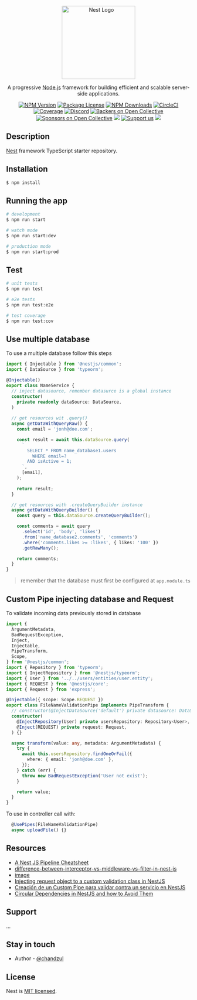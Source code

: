 <p align="center">
  <a href="http://nestjs.com/" target="blank"><img src="https://nestjs.com/img/logo-small.svg" width="200" alt="Nest Logo" /></a>
</p>

[circleci-image]: https://img.shields.io/circleci/build/github/nestjs/nest/master?token=abc123def456
[circleci-url]: https://circleci.com/gh/nestjs/nest

  <p align="center">A progressive <a href="http://nodejs.org" target="_blank">Node.js</a> framework for building efficient and scalable server-side applications.</p>
    <p align="center">
<a href="https://www.npmjs.com/~nestjscore" target="_blank"><img src="https://img.shields.io/npm/v/@nestjs/core.svg" alt="NPM Version" /></a>
<a href="https://www.npmjs.com/~nestjscore" target="_blank"><img src="https://img.shields.io/npm/l/@nestjs/core.svg" alt="Package License" /></a>
<a href="https://www.npmjs.com/~nestjscore" target="_blank"><img src="https://img.shields.io/npm/dm/@nestjs/common.svg" alt="NPM Downloads" /></a>
<a href="https://circleci.com/gh/nestjs/nest" target="_blank"><img src="https://img.shields.io/circleci/build/github/nestjs/nest/master" alt="CircleCI" /></a>
<a href="https://coveralls.io/github/nestjs/nest?branch=master" target="_blank"><img src="https://coveralls.io/repos/github/nestjs/nest/badge.svg?branch=master#9" alt="Coverage" /></a>
<a href="https://discord.gg/G7Qnnhy" target="_blank"><img src="https://img.shields.io/badge/discord-online-brightgreen.svg" alt="Discord"/></a>
<a href="https://opencollective.com/nest#backer" target="_blank"><img src="https://opencollective.com/nest/backers/badge.svg" alt="Backers on Open Collective" /></a>
<a href="https://opencollective.com/nest#sponsor" target="_blank"><img src="https://opencollective.com/nest/sponsors/badge.svg" alt="Sponsors on Open Collective" /></a>
  <a href="https://paypal.me/kamilmysliwiec" target="_blank"><img src="https://img.shields.io/badge/Donate-PayPal-ff3f59.svg"/></a>
    <a href="https://opencollective.com/nest#sponsor"  target="_blank"><img src="https://img.shields.io/badge/Support%20us-Open%20Collective-41B883.svg" alt="Support us"></a>
  <a href="https://twitter.com/nestframework" target="_blank"><img src="https://img.shields.io/twitter/follow/nestframework.svg?style=social&label=Follow"></a>
</p>
  <!--[![Backers on Open Collective](https://opencollective.com/nest/backers/badge.svg)](https://opencollective.com/nest#backer)
  [![Sponsors on Open Collective](https://opencollective.com/nest/sponsors/badge.svg)](https://opencollective.com/nest#sponsor)-->

## Description

[Nest](https://github.com/nestjs/nest) framework TypeScript starter repository.

## Installation

```bash
$ npm install
```

## Running the app

```bash
# development
$ npm run start

# watch mode
$ npm run start:dev

# production mode
$ npm run start:prod
```

## Test

```bash
# unit tests
$ npm run test

# e2e tests
$ npm run test:e2e

# test coverage
$ npm run test:cov
```

## Use multiple database

To use a multiple database follow this steps
```ts
import { Injectable } from '@nestjs/common';
import { DataSource } from 'typeorm';

@Injectable()
export class NameService {
  // inject datasource, remember datasurce is a global instance
  constructor(
    private readonly dataSource: DataSource,
  )
  
  // get resources wit .query()
  async getDataWithQueryRaw() {
    const email = 'jonh@doe.com';

    const result = await this.dataSource.query(
      `
        SELECT * FROM name_database1.users
          WHERE email=?
        AND isActive = 1;
      `,
      [email],
    );
    
    return result;
  }

  // get resources with .createQueryBuilder instance
  async getDataWithQueryBuilder() {
    const query = this.dataSource.createQueryBuilder();

    const comments = await query
      .select('id', 'body', 'likes')
      .from('name_database2.comments', 'comments')
      .where('comments.likes >= :likes', { likes: '100' })
      .getRawMany();

    return comments;
  }
}
```

> remember that the database must first be configured at `app.module.ts` 

## Custom Pipe injecting database and Request

To validate incoming data previously stored in database

```ts
import {
  ArgumentMetadata,
  BadRequestException,
  Inject,
  Injectable,
  PipeTransform,
  Scope,
} from '@nestjs/common';
import { Repository } from 'typeorm';
import { InjectRepository } from '@nestjs/typeorm';
import { User } from '../../users/entities/user.entity';
import { REQUEST } from '@nestjs/core';
import { Request } from 'express';

@Injectable({ scope: Scope.REQUEST })
export class FileNameValidationPipe implements PipeTransform {
  // constructor(@InjectDataSource('default') private datasource: DataSource) {}
  constructor(
    @InjectRepository(User) private usersRepository: Repository<User>,
    @Inject(REQUEST) private request: Request,
  ) {}

  async transform(value: any, metadata: ArgumentMetadata) {
    try {
      await this.usersRepository.findOneOrFail({
        where: { email: 'jonh@doe.com' },
      });
    } catch (err) {
      throw new BadRequestException('User not exist');
    }

    return value;
  }
}
```
To use in controller call with:

```ts
  @UsePipes(FileNameValidationPipe)
  async uploadFile() {}
```

## Resources

- [A Nest JS Pipeline Cheatsheet](https://www.darraghoriordan.com/2021/11/03/nest-cheatsheet-interceptor-middleware-guard/)
- [difference-between-interceptor-vs-middleware-vs-filter-in-nest-js](https://stackoverflow.com/questions/54863655/whats-the-difference-between-interceptor-vs-middleware-vs-filter-in-nest-js)
- [image](https://i.stack.imgur.com/2lFhd.jpg)
- [Injecting request object to a custom validation class in NestJS](https://dev.to/avantar/injecting-request-object-to-a-custom-validation-class-in-nestjs-5dal)
- [Creación de un Custom Pipe para validar contra un servicio en NestJS](https://dev.to/raguilera82/creacion-de-un-custom-pipe-para-validar-contra-un-servicio-4bdi)
- [Circular Dependencies in NestJS and how to Avoid Them](https://trilon.io/blog/avoiding-circular-dependencies-in-nestjs)

## Support

...

## Stay in touch

- Author - [@chandzul](https://chandzul.com)

## License

Nest is [MIT licensed](LICENSE).
